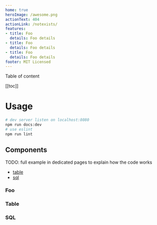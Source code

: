 ```yaml
---
home: true
heroImage: /awesome.png
actionText: 404
actionLink: /notexists/
features:
- title: Foo
  details: Foo details 
- title: Foo
  details: Foo details 
- title: Foo
  details: Foo details
footer: MIT Licensed
---
```


Table of content

[[toc]]

# Usage

````bash
# dev server listen on localhost:8080
npm run docs:dev
# use eslint
npm run lint
````

## Components

TODO: full example in dedicated pages to explain how the code works

- [table](table.md)
- [sql](sql.md)

### Foo

<foo-1/>

### Table

<table-1/>

### SQL

<sql-1/>